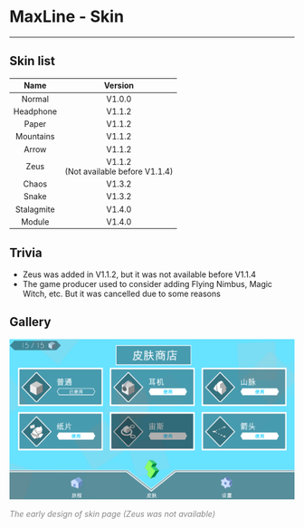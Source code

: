# MaxLine - Skin
*****
## Skin list
|    Name    |                 Version                  |
|:----------:|:----------------------------------------:|
|   Normal   |                  V1.0.0                  |
| Headphone  |                  V1.1.2                  |
|   Paper    |                  V1.1.2                  |
| Mountains  |                  V1.1.2                  |
|   Arrow    |                  V1.1.2                  |
|    Zeus    | V1.1.2<br/>(Not available before V1.1.4) |
|   Chaos    |                  V1.3.2                  |
|   Snake    |                  V1.3.2                  |
| Stalagmite |                  V1.4.0                  |
|   Module   |                  V1.4.0                  |

## Trivia
* Zeus was added in V1.1.2, but it was not available before V1.1.4
* The game producer used to consider adding Flying Nimbus, Magic Witch, etc. But it was cancelled due to some reasons

## Gallery
![skin1](img/skin1.png)
<body>
    <span style="color: #888888; ">
        <i>
            The early design of skin page (Zeus was not available)
        </i>
    </span>
</body>